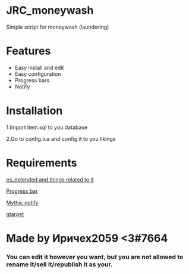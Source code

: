 # JRC_moneywash
Simple script for moneywash (laundering)

# Features
- Easy install and edit
- Easy configuration
- Progress bars
- Notify

# Installation
1.Import item.sql to you database

2.Go to config.lua and config it to you likings

# Requirements
[es_extended and things related to it](https://github.com/esx-framework/esx-legacy/tree/main/%5Besx%5D)

[Progress bar](https://github.com/Mobius1/rprogress)

[Mythic notify](https://github.com/wowpanda/mythic_notify)

[qtarget](https://github.com/overextended/qtarget)

# Made by Иричех2059 <3#7664

### You can edit it however you want, but you are not allowed to rename it/sell it/republish it as your.
